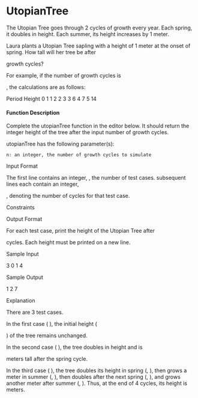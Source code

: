 # UtopianTree

The Utopian Tree goes through 2 cycles of growth every year. Each spring, it doubles in height. Each summer, its height increases by 1 meter.

Laura plants a Utopian Tree sapling with a height of 1 meter at the onset of spring. How tall will her tree be after

growth cycles?

For example, if the number of growth cycles is

, the calculations are as follows:

Period  Height
0          1
1          2
2          3
3          6
4          7
5          14

#### Function Description

Complete the utopianTree function in the editor below. It should return the integer height of the tree after the input number of growth cycles.

utopianTree has the following parameter(s):

    n: an integer, the number of growth cycles to simulate

Input Format

The first line contains an integer,
, the number of test cases.
subsequent lines each contain an integer,

, denoting the number of cycles for that test case.

Constraints


Output Format

For each test case, print the height of the Utopian Tree after

cycles. Each height must be printed on a new line.

Sample Input

3
0
1
4

Sample Output

1
2
7

Explanation

There are 3 test cases.

In the first case (
), the initial height (

) of the tree remains unchanged.

In the second case (
), the tree doubles in height and is

meters tall after the spring cycle.

In the third case (
), the tree doubles its height in spring (, ), then grows a meter in summer (, ), then doubles after the next spring (, ), and grows another meter after summer (, ). Thus, at the end of 4 cycles, its height is meters.
